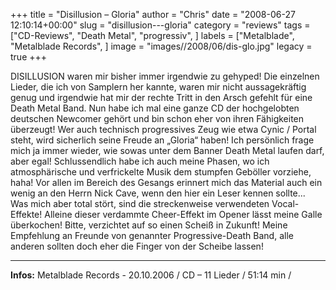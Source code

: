 +++
title = "Disillusion – Gloria"
author = "Chris"
date = "2008-06-27 12:10:14+00:00"
slug = "disillusion---gloria"
category = "reviews"
tags = ["CD-Reviews", "Death Metal", "progressiv", ]
labels = ["Metalblade", "Metalblade Records", ]
image = "images//2008/06/dis-glo.jpg"
legacy = true
+++


DISILLUSION waren mir bisher immer irgendwie zu gehyped! Die einzelnen Lieder, die ich von Samplern her kannte, waren mir nicht aussagekräftig genug und irgendwie hat mir der rechte Tritt in den Arsch gefehlt für eine Death Metal Band. Nun habe ich mal eine ganze CD der hochgelobten deutschen Newcomer gehört und bin schon eher von ihren Fähigkeiten überzeugt! Wer auch technisch progressives Zeug wie etwa Cynic / Portal steht, wird sicherlich seine Freude an „Gloria“ haben! Ich persönlich frage mich ja immer wieder, wie sowas unter dem Banner Death Metal laufen darf, aber egal! Schlussendlich habe ich auch meine Phasen, wo ich atmosphärische und verfrickelte Musik dem stumpfen Geböller vorziehe, haha! Vor allen im Bereich des Gesangs erinnert mich das Material auch ein wenig an den Herrn Nick Cave, wenn den hier ein Leser kennen sollte... Was mich aber total stört, sind die streckenweise verwendeten Vocal-Effekte! Alleine dieser verdammte Cheer-Effekt im Opener lässt meine Galle überkochen! Bitte, verzichtet auf so einen Scheiß in Zukunft!
Meine Empfehlung an Freunde von genannter Progressive-Death Band, alle anderen sollten doch eher die Finger von der Scheibe lassen!



---
**Infos:**
Metalblade Records - 20.10.2006 / 
CD – 11 Lieder / 51:14 min / 
